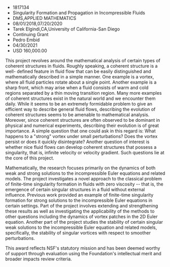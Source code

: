 
* 1817134
* Singularity Formation and Propagation in Incompressible Fluids
* DMS,APPLIED MATHEMATICS
* 08/01/2018,07/20/2020
* Tarek Elgindi,CA,University of California-San Diego
* Continuing Grant
* Pedro Embid
* 04/30/2021
* USD 160,000.00

This project revolves around the mathematical analysis of certain types of
coherent structures in fluids. Roughly speaking, a coherent structure is a well-
defined feature in fluid flow that can be easily distinguished and
mathematically described in a simple manner. One example is a vortex, where all
fluid particles rotate about a single point. Another example is a sharp front,
which may arise when a fluid consists of warm and cold regions separated by a
thin moving transition region. Many more examples of coherent structures exist
in the natural world and we encounter them daily. While it seems to be an
extremely formidable problem to give an efficient way to describe general fluid
flows, describing the evolution of coherent structures seems to be amenable to
mathematical analysis. Moreover, since coherent structures are often observed to
be dominant in physical and numerical experiments, describing their evolution is
of great importance. A simple question that one could ask in this regard is:
What happens to a "strong" vortex under small perturbations? Does the vortex
persist or does it quickly disintegrate? Another question of interest is whether
nice fluid flows can develop coherent structures that possess a singularity,
that is, infinite velocity or velocity gradient. Such questions lie at the core
of this project.

Mathematically, the research focuses primarily on the dynamics of both weak and
strong solutions to the incompressible Euler equations and related models. The
project investigates a novel approach to the classical problem of finite-time
singularity formation in fluids with zero viscosity -- that is, the emergence of
certain singular structures in a fluid without external influence. Previous work
provided an example of finite-time singularity formation for strong solutions to
the incompressible Euler equations in certain settings. Part of the project
involves extending and strengthening these results as well as investigating the
applicability of the methods to other questions including the dynamics of vortex
patches in the 2D Euler equation. Another part of the project studies the
stability of certain singular weak solutions to the incompressible Euler
equation and related models, specifically, the stability of singular vortices
with respect to smoother perturbations.

This award reflects NSF's statutory mission and has been deemed worthy of
support through evaluation using the Foundation's intellectual merit and broader
impacts review criteria.

